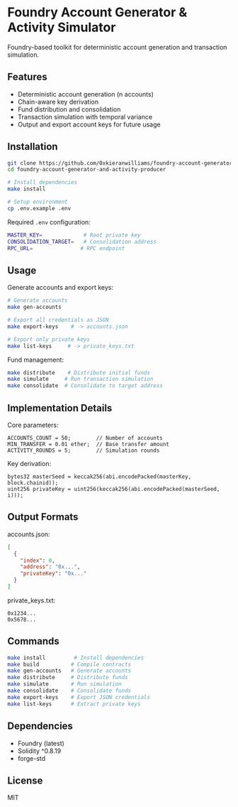 # Foundry Account Generator & Activity Simulator

Foundry-based toolkit for deterministic account generation and transaction simulation.

## Features

- Deterministic account generation (n accounts)
- Chain-aware key derivation
- Fund distribution and consolidation
- Transaction simulation with temporal variance
- Output and export account keys for future usage

## Installation

```bash
git clone https://github.com/0xkieranwilliams/foundry-account-generator-and-activity-producer.git
cd foundry-account-generator-and-activity-producer

# Install dependencies
make install

# Setup environment
cp .env.example .env
```

Required `.env` configuration:
```bash
MASTER_KEY=             # Root private key
CONSOLIDATION_TARGET=   # Consolidation address
RPC_URL=               # RPC endpoint
```

## Usage

Generate accounts and export keys:
```bash
# Generate accounts
make gen-accounts

# Export all credentials as JSON
make export-keys    # -> accounts.json

# Export only private keys
make list-keys     # -> private_keys.txt
```

Fund management:
```bash
make distribute    # Distribute initial funds
make simulate     # Run transaction simulation
make consolidate  # Consolidate to target address
```

## Implementation Details

Core parameters:
```solidity
ACCOUNTS_COUNT = 50;        // Number of accounts
MIN_TRANSFER = 0.01 ether;  // Base transfer amount
ACTIVITY_ROUNDS = 5;        // Simulation rounds
```

Key derivation:
```solidity
bytes32 masterSeed = keccak256(abi.encodePacked(masterKey, block.chainid));
uint256 privateKey = uint256(keccak256(abi.encodePacked(masterSeed, i)));
```

## Output Formats

accounts.json:
```json
[
  {
    "index": 0,
    "address": "0x...",
    "privateKey": "0x..."
  }
]
```

private_keys.txt:
```
0x1234...
0x5678...
```

## Commands

```bash
make install         # Install dependencies
make build          # Compile contracts
make gen-accounts   # Generate accounts
make distribute     # Distribute funds
make simulate       # Run simulation
make consolidate    # Consolidate funds
make export-keys    # Export JSON credentials
make list-keys      # Extract private keys
```

## Dependencies

- Foundry (latest)
- Solidity ^0.8.19
- forge-std

## License

MIT
